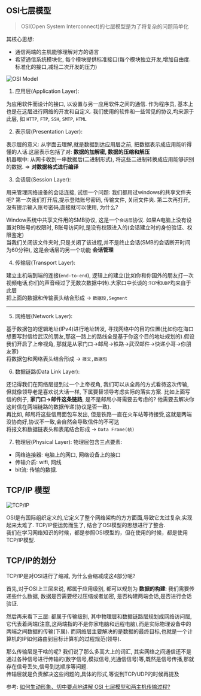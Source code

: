 
## OSI七层模型
> OSI(Open System Interconnect)的七层模型是为了将复杂的问题简单化

其核心思想:
- 通信两端的主机能够理解对方的语言
- 希望通信系统模块化, 每个模块提供标准接口(每个模块独立开发,增加自由度.标准化的接口,减轻二次开发的压力)

![OSI Model](https://miro.medium.com/max/4000/1*-hQHFX-UjlruHDf9Je0lXg.png)

1. 应用层(Application Layer):
  
为应用软件而设计的接口, 以设置与另一应用软件之间的通信. 作为程序员, 基本上也是在这层进行网络的开发和自定义. 我们使用的软件和一些常见的协议,均来源于此层, 如 `HTTP`, `FTP`, `SSH`, `SMTP`, `HTML`
  
2. 表示层(Presentation Layer):

表示层的意义: 从字面去理解,就是数据到达应用层之前, 把数据表示成应用能听得懂的人话.这层表示包括了对: **数据的加解密, 数据的压缩和解压**  
机器眼中: 从网卡收到一串数据后(二进制形式), 将这些二进制转换成应用能够识别的数据. => **对数据格式进行编译**
  
3. 会话层(Session Layer):
  
用来管理网络设备的会话连接, 试想一个问题: 我们都用过windows的共享文件夹吧? 第一次我们打开后,提示登陆账号密码, 传输文件, 关闭文件夹. 第二次再打开,没有提示输入账号密码,直接就可以使用, 为什么?  
  
 Window系统中共享文件用的SMB协议, 这是一个`会话层`协议. 如果A电脑上没有设置对B账号的权限时, B账号访问时,是没有权限进入的(会话建立时的身份验证、权限鉴定)  
当我们关闭该文件夹时,只是关闭了该进程,并不是终止会话(SMB的会话断开时间为60分钟), 这是会话层的另一个功能 **会话管理**

4. 传输层(Transport Layer):

建立主机端到端的连接(`end-to-end`), 逻辑上的建立(比如你和你国外的朋友打一次视频电话,你们的声音经过了无数次数据中转).大家口中长谈的:`TCP`和`UDP`均来自于此层  
把上面的数据和传输表头结合形成 -> `数据段,Segment`
  
---------------------------------------------------------------------------------------------------------------------------

5. 网络层(Network Layer):

基于数据包的逻辑地址(IPv4)进行地址转发, 寻找网络中的目的位置(比如你在海口想要写封信给武汉的朋友,那这一路上的路线全是基于你这个目的地址规划的).假设我们开启了上帝视角, 那就是从家门口->邮局->铁路->武汉邮件->快递小哥->你朋友家)  
将数据包和网络表头结合形成 -> `报文,数据包`
  
6. 数据链路(Data Link Layer):

还记得我们在网络层提到过一个上帝视角, 我们可以从全局的方式看待这次传输, 但就像领导老是喜欢说大话一样, 下属要替领导考虑实际的落实方案. 比如上面写信的例子, **家门口->邮件这条链路**, 是不是邮局小哥需要去考虑的? 他需要去解决你这封信在两端链路的数据传递(协议是否一致).   
再比如, 邮局将这些信用面包车发出, 但是铁路一直在火车站等待接受,这就是两端没协商好,协议不一致,会自然会导致信件的不可达  
将报文和数据链表头和表尾结合形成 -> `Data Frame(帧)`

7. 物理层(Physical Layer):
物理层包含三点要素:
- 网络连接器: 电脑上的网口, 网络设备上的接口
- 传输介质: wifi, 网线
- bit流: 传输的数据.

## TCP/IP 模型
![TCP/IP](https://pic4.zhimg.com/v2-e476b7e05e77bab0d2c43735e3a4d45b_r.jpg)

OSI是有国际组织定义的,它定义了整个网络架构的方方面面,导致它太过复杂,实现起来太难了. TCP/IP便运势而生了, 结合了OSI模型的思想进行了整合.  
我们在学习网络知识的时候，都是参照OSI模型的，但在使用的时候，都是使用TCP/IP模型.

## TCP/IP的划分
TCP/IP是对OSI进行了缩减, 为什么会缩减成这4部分呢?

首先,对于OSI上三层来说, 都属于应用级别, 都可以规划为 **数据的构建**: 我们需要传递些什么数据, 数据是否需要经过压缩或者加密, 是否构建两端会话,是否进行会话验证.

然后再来看下三层: 都属于传输级别, 其中物理层和数据链路层规划成网络访问层, 它代表着两端(注意,这两端指的不是你家电脑和远程电脑),而是实际物理设备中的两端之间数据的传输(下属). 而网络层主要解决的是数据的最终目标,也就是一个计算机的IP如何路由到目标计算机的过程规范(领导).

那么传输层是干啥的呢? 我们说了那么多高大上的词汇, 其实网络之间通信还不是通过各种信号进行传输的(数字信号,模拟信号,光通信信号)等,既然是信号传播,那就存在信号丢失,信号到达顺序等问题.  
传输层就是负责解决这些问题的,具体的形式,等说到TCP/UDP的时候再提及






参考: [如何生动形象、切中要点地讲解 OSI 七层模型和两主机传输过程?](https://www.zhihu.com/question/24002080)

